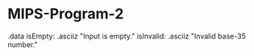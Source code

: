 # MIPS-Program-2
.data
  isEmpty:   .asciiz "Input is empty."
  isInvalid: .asciiz "Invalid base-35 number."
